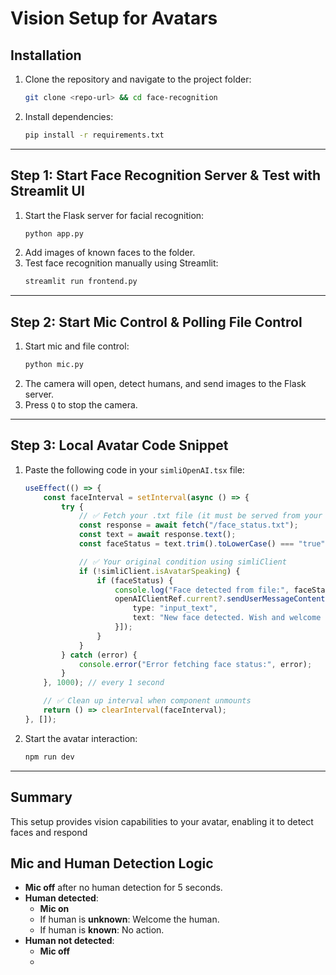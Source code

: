 # Vision Setup for Avatars

## Installation

1. Clone the repository and navigate to the project folder:
    ```sh
    git clone <repo-url> && cd face-recognition
    ```
2. Install dependencies:
    ```sh
    pip install -r requirements.txt
    ```

---

## Step 1: Start Face Recognition Server & Test with Streamlit UI

1. Start the Flask server for facial recognition:
    ```sh
    python app.py
    ```
2. Add images of known faces to the folder.
3. Test face recognition manually using Streamlit:
    ```sh
    streamlit run frontend.py
    ```

---

## Step 2: Start Mic Control & Polling File Control

1. Start mic and file control:
    ```sh
    python mic.py
    ```
2. The camera will open, detect humans, and send images to the Flask server.
3. Press `Q` to stop the camera.

---

## Step 3: Local Avatar Code Snippet

1. Paste the following code in your `simliOpenAI.tsx` file:

    ````typescript
    useEffect(() => {
        const faceInterval = setInterval(async () => {
            try {
                // ✅ Fetch your .txt file (it must be served from your public folder or a URL)
                const response = await fetch("/face_status.txt");
                const text = await response.text();
                const faceStatus = text.trim().toLowerCase() === "true";

                // ✅ Your original condition using simliClient
                if (!simliClient.isAvatarSpeaking) {
                    if (faceStatus) {
                        console.log("Face detected from file:", faceStatus);
                        openAIClientRef.current?.sendUserMessageContent([{
                            type: "input_text",
                            text: "New face detected. Wish and welcome the new user."
                        }]);
                    }
                }
            } catch (error) {
                console.error("Error fetching face status:", error);
            }
        }, 1000); // every 1 second

        // ✅ Clean up interval when component unmounts
        return () => clearInterval(faceInterval);
    }, []);
    ````

2. Start the avatar interaction:
    ```sh
    npm run dev
    ```

---

## Summary

This setup provides vision capabilities to your avatar, enabling it to detect faces and respond

## Mic and Human Detection Logic

- **Mic off** after no human detection for 5 seconds.
- **Human detected**:
  - **Mic on**
  - If human is **unknown**: Welcome the human.
  - If human is **known**: No action.
- **Human not detected**:
  - **Mic off**
  -

